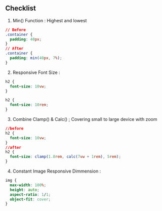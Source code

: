 ## Checklist

1. Min() Function : Highest and lowest

```css
// Before
.container {
  padding: 40px;
}
// After
.container {
  padding: min(40px, 7%);
}
```

2. Responsive Font Size :

```css
h2 {
  font-size: 10vw;
}

h2 {
  font-size: 10rem;
}
```

3. Combine Clamp() & Calc() ; Covering small to large device with zoom

```css
//before
h2 {
  font-size: 10vw;
}
//after
h2 {
  font-size: clamp(1.8rem, calc(7vw + 1rem), 5rem);
}
```

4. Constant Image Responsive Dimmension :

```css
img {
  max-width: 100%;
  height: auto;
  aspect-ratio: 1/1;
  object-fit: cover;
}
```
